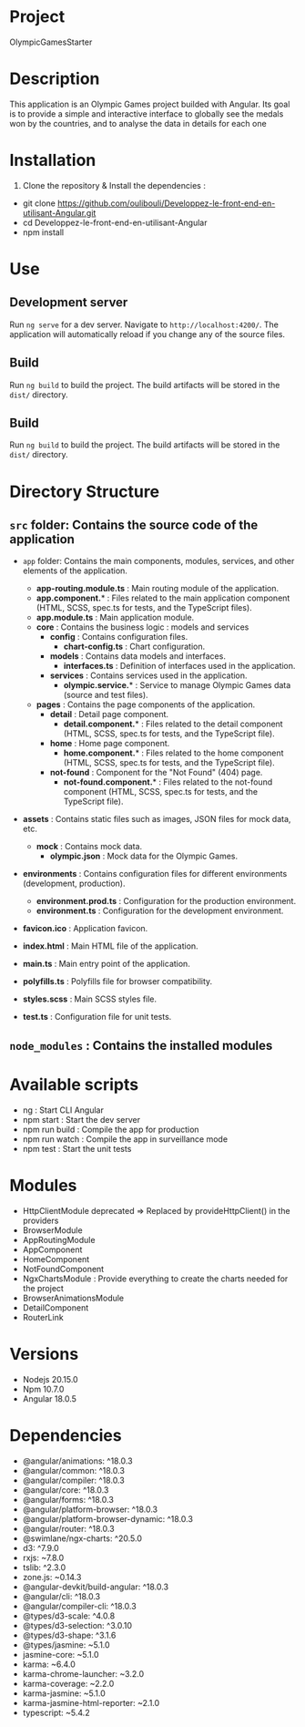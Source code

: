 # Project
OlympicGamesStarter

# Description
This application is an Olympic Games project builded with Angular. Its goal is to provide a simple and interactive interface to globally see the medals won by the countries, and to analyse the data in details for each one


# Installation
1. Clone the repository & Install the dependencies : 
- git clone https://github.com/oulibouli/Developpez-le-front-end-en-utilisant-Angular.git 
- cd Developpez-le-front-end-en-utilisant-Angular 
- npm install

# Use
## Development server

Run `ng serve` for a dev server. Navigate to `http://localhost:4200/`. The application will automatically reload if you change any of the source files.

## Build

Run `ng build` to build the project. The build artifacts will be stored in the `dist/` directory.

## Build

Run `ng build` to build the project. The build artifacts will be stored in the `dist/` directory.

# Directory Structure

## `src` folder: Contains the source code of the application

- `app` folder: Contains the main components, modules, services, and other elements of the application.
  - **app-routing.module.ts** : Main routing module of the application.
  - **app.component.*** : Files related to the main application component (HTML, SCSS, spec.ts for tests, and the TypeScript files).
  - **app.module.ts** : Main application module.
  - **core** :  Contains the business logic : models and services
    - **config** : Contains configuration files.
      - **chart-config.ts** : Chart configuration.
    - **models** : Contains data models and interfaces.
      - **interfaces.ts** : Definition of interfaces used in the application.
    - **services** : Contains services used in the application.
      - **olympic.service.*** : Service to manage Olympic Games data (source and test files).
  - **pages** : Contains the page components of the application.
    - **detail** : Detail page component.
      - **detail.component.*** : Files related to the detail component (HTML, SCSS, spec.ts for tests, and the TypeScript file).
    - **home** : Home page component.
      - **home.component.*** : Files related to the home component (HTML, SCSS, spec.ts for tests, and the TypeScript file).
    - **not-found** : Component for the "Not Found" (404) page.
      - **not-found.component.*** : Files related to the not-found component (HTML, SCSS, spec.ts for tests, and the TypeScript file).

- **assets** : Contains static files such as images, JSON files for mock data, etc.
  - **mock** : Contains mock data.
    - **olympic.json** : Mock data for the Olympic Games.

- **environments** : Contains configuration files for different environments (development, production).
  - **environment.prod.ts** : Configuration for the production environment.
  - **environment.ts** : Configuration for the development environment.

- **favicon.ico** : Application favicon.
- **index.html** : Main HTML file of the application.
- **main.ts** : Main entry point of the application.
- **polyfills.ts** : Polyfills file for browser compatibility.
- **styles.scss** : Main SCSS styles file.
- **test.ts** : Configuration file for unit tests.

## `node_modules` : Contains the installed modules

# Available scripts
- ng : Start CLI Angular
- npm start : Start the dev server
- npm run build : Compile the app for production
- npm run  watch : Compile the app in surveillance mode
- npm test : Start the unit tests

# Modules

- HttpClientModule deprecated => Replaced by provideHttpClient() in the providers
- BrowserModule
- AppRoutingModule
- AppComponent
- HomeComponent
- NotFoundComponent
- NgxChartsModule : Provide everything to create the charts needed for the project
- BrowserAnimationsModule
- DetailComponent
- RouterLink

# Versions
* Nodejs 20.15.0
* Npm 10.7.0
* Angular 18.0.5

# Dependencies
* @angular/animations: ^18.0.3
* @angular/common: ^18.0.3
* @angular/compiler: ^18.0.3
* @angular/core: ^18.0.3
* @angular/forms: ^18.0.3
* @angular/platform-browser: ^18.0.3
* @angular/platform-browser-dynamic: ^18.0.3
* @angular/router: ^18.0.3
* @swimlane/ngx-charts: ^20.5.0
* d3: ^7.9.0
* rxjs: ~7.8.0
* tslib: ^2.3.0
* zone.js: ~0.14.3
* @angular-devkit/build-angular: ^18.0.3
* @angular/cli: ^18.0.3
* @angular/compiler-cli: ^18.0.3
* @types/d3-scale: ^4.0.8
* @types/d3-selection: ^3.0.10
* @types/d3-shape: ^3.1.6
* @types/jasmine: ~5.1.0
* jasmine-core: ~5.1.0
* karma: ~6.4.0
* karma-chrome-launcher: ~3.2.0
* karma-coverage: ~2.2.0
* karma-jasmine: ~5.1.0
* karma-jasmine-html-reporter: ~2.1.0
* typescript: ~5.4.2